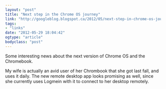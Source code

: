 ```yaml
---
layout: "post"
title: "Next step in the Chrome OS journey"
link: "http://googleblog.blogspot.ca/2012/05/next-step-in-chrome-os-journey.html"
tags: 
- "links"
date: "2012-05-29 18:04:42"
ogtype: "article"
bodyclass: "post"
---
```


Some interesting news about the next version of Chrome OS and the Chromebook.

My wife is actually an avid user of her Chrombook that she got last fall, and uses it daily. The new remote desktop app looks promising as well, since she currently uses Logmein with it to connect to her desktop remotely.